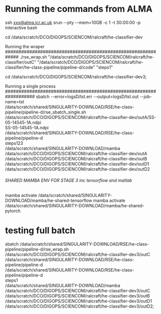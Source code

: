 # Running the commands from ALMA
ssh xxx@alma.icr.ac.uk
srun --pty --mem=10GB -c 1 -t 30:00:00 -p interactive bash

cd /data/scratch/DCO/DIGOPS/SCIENCOM/ralcraft/he-classifier-dev

Running the wraper
#############################################################
./rse_wrap.sh "/data/scratch/DCO/DIGOPS/SCIENCOM/ralcraft/he-classifier/outC" "/data/scratch/DCO/DIGOPS/SCIENCOM/ralcraft/he-classifier/he-class-pipeline/pipeline-d/code" "steps1"

cd /data/scratch/DCO/DIGOPS/SCIENCOM/ralcraft/he-classifier-dev3;

Running a single process
###################################################################
sbatch --error=logsD/tst.err --output=logsD/tst.out --job-name=tst \
/data/scratch/shared/SINGULARITY-DOWNLOAD/RSE/he-class-pipeline/pipeline-d/rse_sbatch_single.sh \
/data/scratch/DCO/DIGOPS/SCIENCOM/ralcraft/he-classifier-dev/outA/SS-05-14545-1A.ndpi \
SS-05-14545-1A.ndpi \
/data/scratch/shared/SINGULARITY-DOWNLOAD/RSE/he-class-pipeline/pipeline-d \
steps123 \
/data/scratch/shared/SINGULARITY-DOWNLOAD/mamba \
/data/scratch/DCO/DIGOPS/SCIENCOM/ralcraft/he-classifier-dev/outA \
/data/scratch/DCO/DIGOPS/SCIENCOM/ralcraft/he-classifier-dev/outB \
/data/scratch/DCO/DIGOPS/SCIENCOM/ralcraft/he-classifier-dev/outD1 \
/data/scratch/DCO/DIGOPS/SCIENCOM/ralcraft/he-classifier-dev/outD2


###### SHARED MAMBA ENV FOR STAGE 3 inc tensorflow and matlab #####################################
mamba activate /data/scratch/shared/SINGULARITY-DOWNLOAD/mamba/he-shared-tensorflow
mamba activate /data/scratch/shared/SINGULARITY-DOWNLOAD/mamba/he-shared-pytorch


# testing full batch
sbatch /data/scratch/shared/SINGULARITY-DOWNLOAD/RSE/he-class-pipeline/pipeline-d/rse_wrap.sh \
/data/scratch/DCO/DIGOPS/SCIENCOM/ralcraft/he-classifier-dev3/outC \
/data/scratch/shared/SINGULARITY-DOWNLOAD/RSE/he-class-pipeline/pipeline-d \
/data/scratch/shared/SINGULARITY-DOWNLOAD/RSE/he-class-pipeline/pipeline-d \
steps1 \
/data/scratch/shared/SINGULARITY-DOWNLOAD/mamba \
/data/scratch/DCO/DIGOPS/SCIENCOM/ralcraft/he-classifier-dev3/outC \
/data/scratch/DCO/DIGOPS/SCIENCOM/ralcraft/he-classifier-dev3/outB \
/data/scratch/DCO/DIGOPS/SCIENCOM/ralcraft/he-classifier-dev3/outD1 \
/data/scratch/DCO/DIGOPS/SCIENCOM/ralcraft/he-classifier-dev3/outD2;

